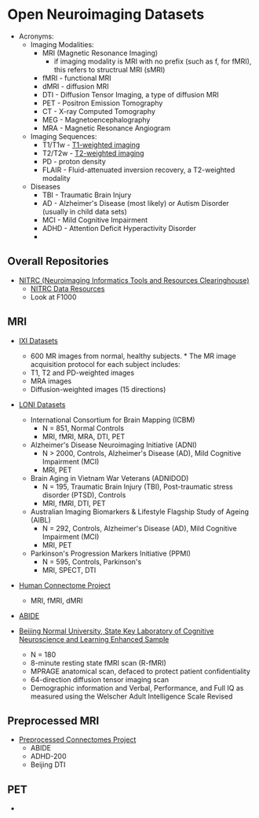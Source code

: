 # Open Neuroimaging Datasets

* Acronyms:
    * Imaging Modalities:
        * MRI (Magnetic Resonance Imaging)
            * if imaging modality is MRI with no prefix (such as f, for fMRI), this refers to structrual MRI (sMRI)
        * fMRI - functional MRI
        * dMRI - diffusion MRI
        * DTI - Diffusion Tensor Imaging, a type of diffusion MRI
        * PET - Positron Emission Tomography
        * CT - X-ray Computed Tomography
        * MEG - Magnetoencephalography
        * MRA - Magnetic Resonance Angiogram 
    * Imaging Sequences:
        * T1/T1w - [T1-weighted imaging](http://radiopaedia.org/articles/t1-weighted-image)
        * T2/T2w - [T2-weighted imaging](http://radiopaedia.org/articles/t2-weighted-image)
        * PD - proton density
        * FLAIR - Fluid-attenuated inversion recovery, a T2-weighted modality
    * Diseases
        * TBI - Traumatic Brain Injury
        * AD - Alzheimer's Disease (most likely) or Autism Disorder (usually in child data sets)
        * MCI - Mild Cognitive Impairment
        * ADHD - Attention Deficit Hyperactivity Disorder
        * 


## Overall Repositories
* [NITRC (Neuroimaging Informatics Tools and Resources Clearinghouse)](https://www.nitrc.org/)
    * [NITRC Data Resources](https://www.nitrc.org/search/?type_of_search=group&cat=325:Data)
    * Look at F1000

## MRI
* [IXI Datasets](https://biomedic.doc.ic.ac.uk/brain-development/index.php?n=Main.Datasets)
    * 600 MR images from normal, healthy subjects. * The MR image acquisition protocol for each subject includes:
    * T1, T2 and PD-weighted images
    * MRA images
    * Diffusion-weighted images (15 directions)

* [LONI Datasets](https://ida.loni.usc.edu/services/Menu/IdaData.jsp)
    * International Consortium for Brain Mapping (ICBM)
        * N = 851, Normal Controls
        * MRI, fMRI, MRA, DTI, PET
    * Alzheimer's Disease Neuroimaging Initiative (ADNI)
        * N > 2000, Controls, Alzheimer's Disease (AD), Mild Cognitive Impairment (MCI)
        * MRI, PET
    * Brain Aging in Vietnam War Veterans (ADNIDOD)
        * N = 195, Traumatic Brain Injury (TBI), Post-traumatic stress disorder (PTSD), Controls
        * MRI, fMRI, DTI, PET
    * Australian Imaging Biomarkers & Lifestyle Flagship Study of Ageing (AIBL)
        * N = 292, Controls, Alzheimer's Disease (AD), Mild Cognitive Impairment (MCI)
        * MRI, PET
    * Parkinson's Progression Markers Initiative (PPMI)
        * N = 595, Controls, Parkinson's
        * MRI, SPECT, DTI

* [Human Connectome Project](http://www.humanconnectome.org/)
    * MRI, fMRI, dMRI

* [ABIDE](http://fcon_1000.projects.nitrc.org/indi/abide/)

* [Beijing Normal University, State Key Laboratory of Cognitive Neuroscience and Learning Enhanced Sample](http://fcon_1000.projects.nitrc.org/indi/retro/BeijingEnhanced.html)
    * N = 180
    * 8-minute resting state fMRI scan (R-fMRI)
    * MPRAGE anatomical scan, defaced to protect patient confidentiality
    * 64-direction diffusion tensor imaging scan
    * Demographic information and Verbal, Performance, and Full IQ as measured using the Welscher Adult Intelligence Scale Revised


## Preprocessed MRI
* [Preprocessed Connectomes Project](http://preprocessed-connectomes-project.github.io/datasets.html)
    * ABIDE
    * ADHD-200
    * Beijing DTI

## PET
* [](http://adni.loni.usc.edu/data-samples/pet/)